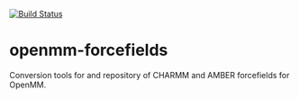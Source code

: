 [![Build Status](https://travis-ci.org/choderalab/openmm-forcefields.svg?branch=master)](https://travis-ci.org/choderalab/openmm-forcefields?branch=master)

# openmm-forcefields

Conversion tools for and repository of CHARMM and AMBER forcefields for OpenMM.
